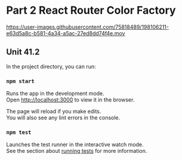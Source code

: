 # Part 2 React Router Color Factory

https://user-images.githubusercontent.com/75818489/198106211-e63d5a8c-b581-4a34-a5ac-27ed8dd74f4e.mov


## Unit 41.2

In the project directory, you can run:

### `npm start`

Runs the app in the development mode.<br />
Open [http://localhost:3000](http://localhost:3000) to view it in the browser.

The page will reload if you make edits.<br />
You will also see any lint errors in the console.

### `npm test`

Launches the test runner in the interactive watch mode.<br />
See the section about [running tests](https://facebook.github.io/create-react-app/docs/running-tests) for more information.
